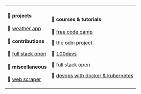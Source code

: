 <table>
  <tr>
    <td>
      <h4>📁 projects</h4>
      <p>💠 <a href="https://github.com/nikogenix/weather_app">weather app</a></p>
      <h4>📁 contributions</h4>
      <p>💠 <a href="https://github.com/fullstack-hy2020/fullstack-hy2020.github.io/pulls?q=is%3Apr+author%3Anikogenix+">full stack open</a></p>
      <h4>📁 miscellaneous</h4>
      <p>💠 <a href="https://github.com/nikogenix/basic_web_scraper">web scraper</a></p>
    </td>
    <td>
      <h4>📁 courses & tutorials</h4>
      <p>💠 <a href="https://github.com/stars/nikogenix/lists/freecodecamp">free code camp</a></p>
      <p>💠 <a href="https://github.com/stars/nikogenix/lists/the-odin-project">the odin project</a></p>
      <p>💠 <a href="https://github.com/stars/nikogenix/lists/100devs">100devs</a></p>
      <p>💠 <a href="https://github.com/stars/nikogenix/lists/full-stack-open">full stack open</a></p>
      <p>💠 <a href="https://github.com/stars/nikogenix/lists/docker-kubernetes">devops with docker & kubernetes</a></p>
    </td>
  </tr>
</table>
